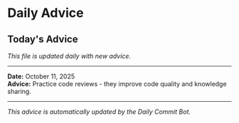 # Daily Advice

## Today's Advice
*This file is updated daily with new advice.*

---

**Date:** October 11, 2025  
**Advice:** Practice code reviews - they improve code quality and knowledge sharing.

---

*This advice is automatically updated by the Daily Commit Bot.*
